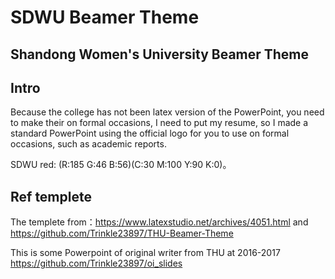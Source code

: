 # SDWU Beamer Theme
## Shandong Women's University Beamer Theme
## Intro
 Because the college has not been latex version of the PowerPoint, you need to make their on formal occasions, I need to put my resume, so I made a standard PowerPoint using the official logo for you to use on formal occasions, such as academic reports.
 
 SDWU red: (R:185 G:46 B:56)(C:30 M:100 Y:90 K:0)。
 
## Ref templete
 The templete from：https://www.latexstudio.net/archives/4051.html and
 https://github.com/Trinkle23897/THU-Beamer-Theme
 
 This is some Powerpoint of original writer from THU at 2016-2017 https://github.com/Trinkle23897/oi_slides

